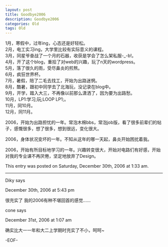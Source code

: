```yaml
---
layout: post
title: Goodbye2006
description: Goodbye2006
categories: Old
tags: Old
---
```

1月，寒假中，过年ing，心态还是好轻松。  
2月，电工实习ing，大学里比较有实际意义的课程。  
3月，同星爷奋战了一个月的石器，收获是学会了怎么架私服-\_-b!。  
4月，开了这个blog，重拾了对web的兴趣，玩了n天的wordpress。  
5月，落了很久的雨，受尽鼻炎的煎熬。  
6月，疯狂世界杯。  
7月，暑假，陪了二毛去找工，开始为出路迷惘。  
8月，酷暑，跟初中同学去了北海玩，没记录在blog中。  
9月，开学，踏入大三，不再像以前那么潇洒了，因为要为出路愁。  
10月，LP1:学习;玩;LOOP LP1;。  
11月，同10月。  
12月，同11月。

2006，开始为出路担忧的一年。常泡木棉bbs，常泡job版，看了很多前辈们的帖子，感慨很多，想了很多，想到很远，变化很大。

2006，身体状况变坏的一年。不知从这年的哪一天起，鼻炎开始困扰着我。

2006，开始有所目标地学习的一年。兴趣转变很大，开始对电路们有好感，开始对我的专业课不再厌倦，坚定地放弃了Design。

This entry was posted on Saturday, December 30th, 2006 at 1:33 am.

---

Diky says 

December 30th, 2006 at 5:43 pm

很充实了
我的2006有种不堪回首的感觉......

cone says 

December 31st, 2006 at 1:07 am

确实比大一一年和大二上学期时充实了不小，呵呵~

-EOF-